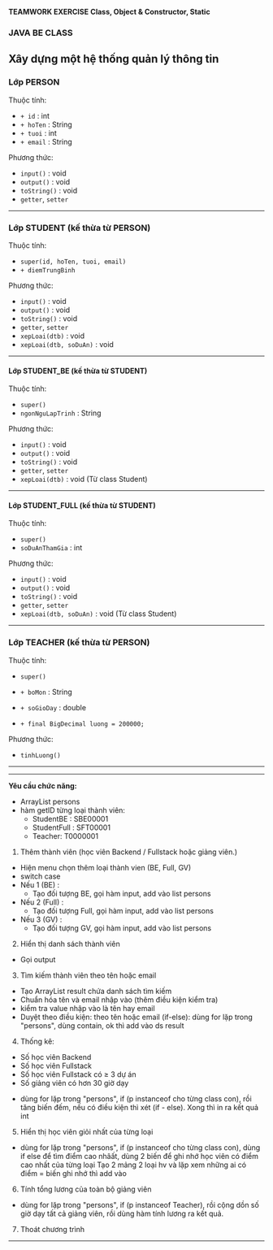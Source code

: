 **TEAMWORK EXERCISE**
**Class, Object & Constructor, Static**

### JAVA BE CLASS

 Xây dựng một hệ thống quản lý thông tin
---

### **Lớp PERSON**

Thuộc tính:

* `+ id` : int
* `+ hoTen` : String
* `+ tuoi` : int
* `+ email` : String

Phương thức:

* `input()` : void
* `output()` : void
* `toString()` : void
* `getter`, `setter`

---

### **Lớp STUDENT (kế thừa từ PERSON)**

Thuộc tính:

* `super(id, hoTen, tuoi, email)`
* `+ diemTrungBinh`

Phương thức: 
* `input()` : void
* `output()` : void
* `toString()` : void
* `getter`, `setter`
* `xepLoai(dtb)` : void
* `xepLoai(dtb, soDuAn)` : void

---

#### **Lớp STUDENT\_BE (kế thừa từ STUDENT)**

Thuộc tính:

* `super()`
* `ngonNguLapTrinh` : String

Phương thức:
* `input()` : void
* `output()` : void
* `toString()` : void
* `getter`, `setter`
* `xepLoai(dtb)` : void (Từ class Student)

---

#### **Lớp STUDENT\_FULL (kế thừa từ STUDENT)**

Thuộc tính:

* `super()`
* `soDuAnThamGia` : int

Phương thức:
* `input()` : void
* `output()` : void
* `toString()` : void
* `getter`, `setter`
* `xepLoai(dtb, soDuAn)` : void (Từ class Student)


---

### **Lớp TEACHER (kế thừa từ PERSON)**
Thuộc tính:
* `super()`

* `+ boMon` : String
* `+ soGioDay` : double
* `+ final BigDecimal luong = 200000;`

Phương thức:

* `tinhLuong()`

---
---

**Yêu cầu chức năng:**
- ArrayList<Person> persons
- hàm getID từng loại thành viên:
  * StudentBE : SBE00001
  * StudentFull : SFT00001
  * Teacher: T0000001

1. Thêm thành viên (học viên Backend / Fullstack hoặc giảng viên.)
- Hiện menu chọn thêm loại thành vien (BE, Full, GV)
- switch case
- Nếu 1 (BE) :
    - Tạo đối tượng BE, gọi hàm input, add vào list persons
- Nếu 2 (Full) :
    - Tạo đối tượng Full, gọi hàm input, add vào list persons
- Nếu 3 (GV) :
    - Tạo đối tượng GV, gọi hàm input, add vào list persons

2. Hiển thị danh sách thành viên
- Gọi output

3. Tìm kiếm thành viên theo tên hoặc email
- Tạo ArrayList<Person> result chứa danh sách tìm kiếm
- Chuẩn hóa tên và email nhập vào (thêm điều kiện kiểm tra)
- kiểm tra value nhập vào là tên hay email
- Duyệt theo điều kiện: theo tên hoặc email (if-else): 
dùng for lặp trong "persons", dùng contain, ok thì add vào ds result

4. Thống kê:
* Số học viên Backend
* Số học viên Fullstack
* Số học viên Fullstack có ≥ 3 dự án
* Số giảng viên có hơn 30 giờ dạy

- dùng for lặp trong "persons", if (p instanceof cho từng class con), 
rồi tăng biến đếm, nếu có điều kiện thì xét (if - else). 
Xong thì in ra kết quả int

5. Hiển thị học viên giỏi nhất của từng loại
- dùng for lặp trong "persons", if (p instanceof cho từng class con),
dùng if else để tìm điểm cao nhâất,
dùng 2 biến để ghi nhớ học viên có điểm cao nhất của từng loại
Tạo 2 mảng 2 loại hv và lặp xem những ai có điểm = biến ghi nhớ thì add vào

6. Tính tổng lương của toàn bộ giảng viên
- dùng for lặp trong "persons", if (p instanceof Teacher),
  rồi cộng dồn số giờ dạy tất cả giảng viên, rồi dùng hàm tính lương ra kết quả.

7. Thoát chương trình

---